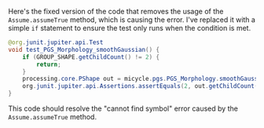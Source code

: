 Here's the fixed version of the code that removes the usage of the `Assume.assumeTrue` method, which is causing the error. I've replaced it with a simple `if` statement to ensure the test only runs when the condition is met.

```java
@org.junit.jupiter.api.Test
void test_PGS_Morphology_smoothGaussian() {
    if (GROUP_SHAPE.getChildCount() != 2) {
        return;
    }
    processing.core.PShape out = micycle.pgs.PGS_Morphology.smoothGaussian(GROUP_SHAPE, 10);
    org.junit.jupiter.api.Assertions.assertEquals(2, out.getChildCount());
}
```

This code should resolve the "cannot find symbol" error caused by the `Assume.assumeTrue` method.